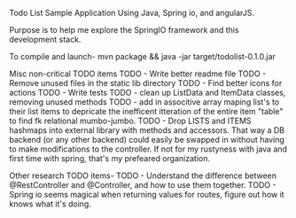 Todo List Sample Application
Using Java, Spring io, and angularJS.

Purpose is to help me explore the SpringIO framework and this development stack.

To compile and launch-
mvn package && java -jar target/todolist-0.1.0.jar

Misc non-critical TODO items
TODO - Write better readme file
TODO - Remove unused files in the static lib directory
TODO - Find better icons for actions
TODO - Write tests
TODO - clean up ListData and ItemData classes, removing unused methods
TODO - add in associtive array maping list's to their list items to depricate the inefficent itteration of the entire item "table" to find fk relational mumbo-jumbo.
TODO - Drop LISTS and ITEMS hashmaps into external library with methods and accessors. That way a DB backend (or any other  backend) could easily be swapped in without having to make modifications to the controller. If not for my rustyness with java and first time with spring, that's my prefeared organization.

Other research TODO items-
TODO - Understand the difference between @RestController and @Controller, and how to use them together.
TODO - Spring io seems magical when returning values for routes, figure out how it knows what it's doing.
